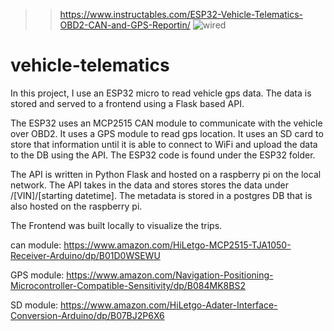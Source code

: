 >>https://www.instructables.com/ESP32-Vehicle-Telematics-OBD2-CAN-and-GPS-Reportin/
>>![wired](https://github.com/user-attachments/assets/a668c967-5a59-45eb-99fe-af51a6c6e203)

# vehicle-telematics
In this project, I use an ESP32 micro to read vehicle gps data. The data is stored and served to a frontend using a Flask based API. 

The ESP32 uses an MCP2515 CAN module to communicate with the vehicle over OBD2. It uses a GPS module to read gps location. It uses an SD card to store that information until it is able to connect to WiFi and upload the data to the DB using the API. The ESP32 code is found under the ESP32 folder. 

The API is written in Python Flask and hosted on a raspberry pi on the local network. The API takes in the data and stores stores the data under /[VIN]/[starting datetime]. The metadata is stored in a postgres DB that is also hosted on the raspberry pi. 

The Frontend was built locally to visualize the trips. 

can module: https://www.amazon.com/HiLetgo-MCP2515-TJA1050-Receiver-Arduino/dp/B01D0WSEWU 

GPS module: https://www.amazon.com/Navigation-Positioning-Microcontroller-Compatible-Sensitivity/dp/B084MK8BS2

SD module: https://www.amazon.com/HiLetgo-Adater-Interface-Conversion-Arduino/dp/B07BJ2P6X6

